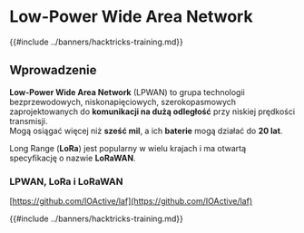 # Low-Power Wide Area Network

{{#include ../banners/hacktricks-training.md}}

## Wprowadzenie

**Low-Power Wide Area Network** (LPWAN) to grupa technologii bezprzewodowych, niskonapięciowych, szerokopasmowych zaprojektowanych do **komunikacji na dużą odległość** przy niskiej prędkości transmisji.\
Mogą osiągać więcej niż **sześć mil**, a ich **baterie** mogą działać do **20 lat**.

Long Range (**LoRa**) jest popularny w wielu krajach i ma otwartą specyfikację o nazwie **LoRaWAN**.

### LPWAN, LoRa i LoRaWAN

[https://github.com/IOActive/laf](https://github.com/IOActive/laf)

{{#include ../banners/hacktricks-training.md}}
